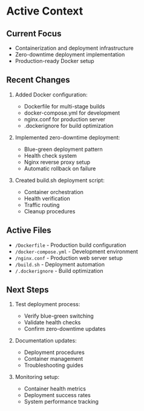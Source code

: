 # Active Context

## Current Focus
- Containerization and deployment infrastructure
- Zero-downtime deployment implementation
- Production-ready Docker setup

## Recent Changes
1. Added Docker configuration:
   - Dockerfile for multi-stage builds
   - docker-compose.yml for development
   - nginx.conf for production server
   - .dockerignore for build optimization

2. Implemented zero-downtime deployment:
   - Blue-green deployment pattern
   - Health check system
   - Nginx reverse proxy setup
   - Automatic rollback on failure

3. Created build.sh deployment script:
   - Container orchestration
   - Health verification
   - Traffic routing
   - Cleanup procedures

## Active Files
- `/Dockerfile` - Production build configuration
- `/docker-compose.yml` - Development environment
- `/nginx.conf` - Production web server setup
- `/build.sh` - Deployment automation
- `/.dockerignore` - Build optimization

## Next Steps
1. Test deployment process:
   - Verify blue-green switching
   - Validate health checks
   - Confirm zero-downtime updates
   
2. Documentation updates:
   - Deployment procedures
   - Container management
   - Troubleshooting guides

3. Monitoring setup:
   - Container health metrics
   - Deployment success rates
   - System performance tracking